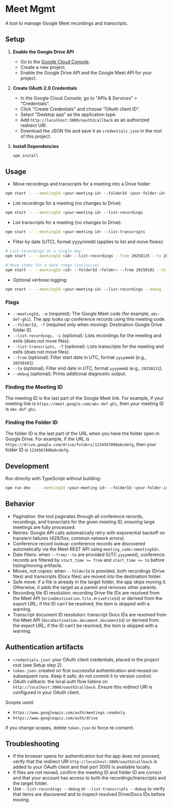 # Meet Mgmt

A tool to manage Google Meet recordings and transcripts.

## Setup

1.  **Enable the Google Drive API**

    *   Go to the [Google Cloud Console](https://console.cloud.google.com/).
    *   Create a new project.
    *   Enable the Google Drive API and the Google Meet API for your project.

2.  **Create OAuth 2.0 Credentials**

    *   In the Google Cloud Console, go to "APIs & Services" > "Credentials".
    *   Click "Create Credentials" and choose "OAuth client ID".
    *   Select "Desktop app" as the application type.
    *   Add `http://localhost:3000/oauth2callback` as an authorized redirect URI.
    *   Download the JSON file and save it as `credentials.json` in the root of this project.

3.  **Install Dependencies**

    ```bash
    npm install
    ```

## Usage

- Move recordings and transcripts for a meeting into a Drive folder:

```bash
npm start -- --meetingId <your-meeting-id> --folderId <your-folder-id>
```

- List recordings for a meeting (no changes to Drive):

```bash
npm start -- --meetingId <your-meeting-id> --list-recordings
```

- List transcripts for a meeting (no changes to Drive):

```bash
npm start -- --meetingId <your-meeting-id> --list-transcripts
```

- Filter by date (UTC), format yyyymmdd (applies to list and move flows):

```bash
# List recordings on a single day
npm start -- --meetingId <id> --list-recordings --from 20250115 --to 20250115

# Move items for a date range (inclusive)
npm start -- --meetingId <id> --folderId <folder> --from 20250101 --to 20250131
```

- Optional verbose logging:

```bash
npm start -- --meetingId <your-meeting-id> --list-recordings --debug
```

### Flags

- `--meetingId, -m` (required): The Google Meet code (for example, `abc-def-ghi`). The app looks up conference records using this meeting code.
- `--folderId, -f` (required only when moving): Destination Google Drive folder ID.
- `--list-recordings, -L` (optional): Lists recordings for the meeting and exits (does not move files).
- `--list-transcripts, -T` (optional): Lists transcripts for the meeting and exits (does not move files).
- `--from` (optional): Filter start date in UTC, format `yyyymmdd` (e.g., `20250101`).
- `--to` (optional): Filter end date in UTC, format `yyyymmdd` (e.g., `20250131`).
- `--debug` (optional): Prints additional diagnostic output.

### Finding the Meeting ID

The meeting ID is the last part of the Google Meet link. For example, if your meeting link is `https://meet.google.com/abc-def-ghi`, then your meeting ID is `abc-def-ghi`.

### Finding the Folder ID

The folder ID is the last part of the URL when you have the folder open in Google Drive. For example, if the URL is `https://drive.google.com/drive/folders/1234567890abcdefg`, then your folder ID is `1234567890abcdefg`.

## Development

Run directly with TypeScript without building:

```bash
npm run dev -- --meetingId <your-meeting-id> --folderId <your-folder-id>
```

## Behavior

- Pagination: the tool paginates through all conference records, recordings, and transcripts for the given meeting ID, ensuring large meetings are fully processed.
- Retries: Google API calls automatically retry with exponential backoff on transient failures (429/5xx, common network errors).
- Conference record lookup: conference records are discovered automatically via the Meet REST API using `meeting_code:<meetingId>`.
- Date filters: when `--from/--to` are provided (UTC `yyyymmdd`), conference records are filtered by `start_time >= from` and `start_time <= to` before listing/moving artifacts.
- Moves, not copies: when `--folderId` is provided, both recordings (Drive files) and transcripts (Docs files) are moved into the destination folder.
- Safe move: if a file is already in the target folder, the app skips moving it. Otherwise, it adds the target as a parent and removes other parents.
- Recording file ID resolution: recording Drive file IDs are resolved from the Meet API (`driveDestination.file.driveFileId`) or derived from the export URL; if the ID can’t be resolved, the item is skipped with a warning.
- Transcript document ID resolution: transcript Docs IDs are resolved from the Meet API (`docsDestination.document.documentId`) or derived from the export URL; if the ID can’t be resolved, the item is skipped with a warning.

## Authentication artifacts

- `credentials.json`: your OAuth client credentials, placed in the project root (see Setup step 2).
- `token.json`: created on first successful authentication and reused on subsequent runs. Keep it safe; do not commit it to version control.
- OAuth callback: the local auth flow listens on `http://localhost:3000/oauth2callback`. Ensure this redirect URI is configured in your OAuth client.

Scopes used:
- `https://www.googleapis.com/auth/meetings.readonly`
- `https://www.googleapis.com/auth/drive`

If you change scopes, delete `token.json` to force re-consent.

## Troubleshooting

- If the browser opens for authentication but the app does not proceed, verify that the redirect URI `http://localhost:3000/oauth2callback` is added to your OAuth client and that port 3000 is available locally.
- If files are not moved, confirm the meeting ID and folder ID are correct and that your account has access to both the recordings/transcripts and the target folder.
- Use `--list-recordings --debug` or `--list-transcripts --debug` to verify that items are discovered and to inspect resolved Drive/Docs IDs before moving.
